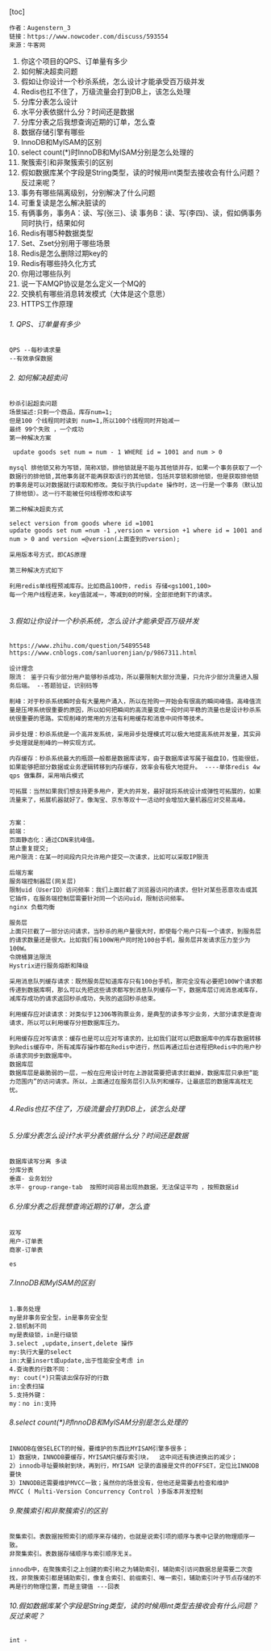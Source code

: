 [toc]
```
作者：Augenstern_3
链接：https://www.nowcoder.com/discuss/593554
来源：牛客网
```
1. 你这个项目的QPS、订单量有多少
1. 如何解决超卖问题
1. 假如让你设计一个秒杀系统，怎么设计才能承受百万级并发
1. Redis也扛不住了，万级流量会打到DB上，该怎么处理
1. 分库分表怎么设计
1. 水平分表依据什么分？时间还是数据
1. 分库分表之后我想查询近期的订单，怎么查
1. 数据存储引擎有哪些
1. InnoDB和MylSAM的区别
1. select count(*)时InnoDB和MylSAM分别是怎么处理的
1. 聚簇索引和非聚簇索引的区别
1. 假如数据库某个字段是String类型，读的时候用int类型去接收会有什么问题？反过来呢？
1. 事务有哪些隔离级别，分别解决了什么问题
1. 可重复读是怎么解决脏读的
1. 有俩事务，事务A：读、写(张三)、读    事务B：读、写(李四)、读，假如俩事务同时执行，结果如何
1. Redis有哪5种数据类型
1. Set、Zset分别用于哪些场景
1. Redis是怎么删除过期key的
1. Redis有哪些持久化方式
1. 你用过哪些队列
1. 说一下AMQP协议是怎么定义一个MQ的
1. 交换机有哪些消息转发模式（大体是这个意思）
1. HTTPS工作原理


###### 1. QPS、订单量有多少
```
QPS --每秒请求量
--有效承保数据
```
###### 2. 如何解决超卖问
```
秒杀引起超卖问题
场景描述:只剩一个商品，库存num=1;
但是100 个线程同时读到 num=1,所以100个线程同时开始减一
最终 99个失败 ，一个成功
第一种解决方案

 update goods set num = num - 1 WHERE id = 1001 and num > 0

mysql 排他锁又称为写锁，简称X锁，排他锁就是不能与其他锁并存，如果一个事务获取了一个数据行的排他锁,其他事务就不能再获取该行的其他锁，包括共享锁和排他锁，但是获取排他锁的事务是可以对数据就行读取和修改。类似于执行update 操作时，这一行是一个事务（默认加了排他锁）。这一行不能被任何线程修改和读写

第二种解决超卖方式

select version from goods where id =1001
update goods set num =num -1 ,version = version +1 where id = 1001 and num > 0 and version =@version(上面查到的version);

采用版本号方式，即CAS原理

第三种解决方式如下

利用redis单线程预减库存。比如商品100件，redis 存储<gs1001,100>
每一个用户线程进来，key值就减一，等减到0的时候，全部拒绝剩下的请求。


```
###### 3.假如让你设计一个秒杀系统，怎么设计才能承受百万级并发
```
https://www.zhihu.com/question/54895548
https://www.cnblogs.com/sanluorenjian/p/9867311.html

设计理念
限流： 鉴于只有少部分用户能够秒杀成功，所以要限制大部分流量，只允许少部分流量进入服务后端。 --答题验证，识别码等

削峰：对于秒杀系统瞬时会有大量用户涌入，所以在抢购一开始会有很高的瞬间峰值。高峰值流量是压垮系统很重要的原因，所以如何把瞬间的高流量变成一段时间平稳的流量也是设计秒杀系统很重要的思路。实现削峰的常用的方法有利用缓存和消息中间件等技术。

异步处理：秒杀系统是一个高并发系统，采用异步处理模式可以极大地提高系统并发量，其实异步处理就是削峰的一种实现方式。

内存缓存：秒杀系统最大的瓶颈一般都是数据库读写，由于数据库读写属于磁盘IO，性能很低，如果能够把部分数据或业务逻辑转移到内存缓存，效率会有极大地提升。 ----单体redis 4w qps 做集群，采用哨兵模式

可拓展：当然如果我们想支持更多用户，更大的并发，最好就将系统设计成弹性可拓展的，如果流量来了，拓展机器就好了。像淘宝、京东等双十一活动时会增加大量机器应对交易高峰。


方案：
前端：
页面静态化：通过CDN来抗峰值。 
禁止重复提交;
用户限流：在某一时间段内只允许用户提交一次请求，比如可以采取IP限流

后端方案
服务端控制器层(网关层) 
限制uid（UserID）访问频率：我们上面拦截了浏览器访问的请求，但针对某些恶意攻击或其它插件，在服务端控制层需要针对同一个访问uid，限制访问频率。
nginx 负载均衡

服务层
上面只拦截了一部分访问请求，当秒杀的用户量很大时，即使每个用户只有一个请求，到服务层的请求数量还是很大。比如我们有100W用户同时抢100台手机，服务层并发请求压力至少为100W。
令牌桶算法限流
Hystrix进行服务熔断和降级

采用消息队列缓存请求：既然服务层知道库存只有100台手机，那完全没有必要把100W个请求都传递到数据库啊，那么可以先把这些请求都写到消息队列缓存一下，数据库层订阅消息减库存，减库存成功的请求返回秒杀成功，失败的返回秒杀结束。

利用缓存应对读请求：对类似于12306等购票业务，是典型的读多写少业务，大部分请求是查询请求，所以可以利用缓存分担数据库压力。

利用缓存应对写请求：缓存也是可以应对写请求的，比如我们就可以把数据库中的库存数据转移到Redis缓存中，所有减库存操作都在Redis中进行，然后再通过后台进程把Redis中的用户秒杀请求同步到数据库中。
数据库层
数据库层是最脆弱的一层，一般在应用设计时在上游就需要把请求拦截掉，数据库层只承担“能力范围内”的访问请求。所以，上面通过在服务层引入队列和缓存，让最底层的数据库高枕无忧。
```

###### 4.Redis也扛不住了，万级流量会打到DB上，该怎么处理
###### 5.分库分表怎么设计?水平分表依据什么分？时间还是数据
```
数据库读写分离 多读
分库分表
垂直- 业务划分
水平- group-range-tab  按照时间容易出现热数据，无法保证平均 ，按照数据id 
```

###### 6.分库分表之后我想查询近期的订单，怎么查
```
双写 
用户-订单表
商家-订单表

es
```
###### 7.InnoDB和MylSAM的区别
```
1.事务处理
my是非事务安全型，in是事务安全型
2.锁机制不同
my是表级锁，in是行级锁
3.select ,update,insert,delete 操作
my:执行大量的select
in:大量insert或update,出于性能安全考虑 in
4.查询表的行数不同：
my: cout(*)只需读出保存好的行数
in:全表扫描
5.支持外键：
my：no in:支持
```
###### 8.select count(*)时InnoDB和MylSAM分别是怎么处理的
```
INNODB在做SELECT的时候，要维护的东西比MYISAM引擎多很多；
1）数据块，INNODB要缓存，MYISAM只缓存索引块，  这中间还有换进换出的减少； 
2）innodb寻址要映射到块，再到行，MYISAM 记录的直接是文件的OFFSET，定位比INNODB要快
3）INNODB还需要维护MVCC一致；虽然你的场景没有，但他还是需要去检查和维护
MVCC ( Multi-Version Concurrency Control )多版本并发控制 
```
###### 9.聚簇索引和非聚簇索引的区别
```
聚集索引。表数据按照索引的顺序来存储的，也就是说索引项的顺序与表中记录的物理顺序一致。
非聚集索引。表数据存储顺序与索引顺序无关。

innodb中，在聚簇索引之上创建的索引称之为辅助索引，辅助索引访问数据总是需要二次查找，非聚簇索引都是辅助索引，像复合索引、前缀索引、唯一索引，辅助索引叶子节点存储的不再是行的物理位置，而是主键值 ---回表
```

###### 10.假如数据库某个字段是String类型，读的时候用int类型去接收会有什么问题？反过来呢？
```
int -
```